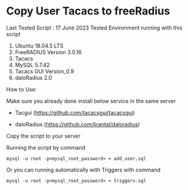 # Copy User Tacacs to freeRadius

Last Tested Script : 17 June 2023
Tested Environment running with this script
  1. Ubuntu 18.04.5 LTS
  2. FreeRADIUS Version 3.0.16
  3. Tacacs
  5. MySQL 5.7.42
  6. Tacacs GUI Version_0.9
  7. daloRadius 2.0

How to Use:

Make sure you already done install  below service in the same server 
  
- Tacgui (https://github.com/tacacsgui/tacacsgui)
  
- daloRadius  (https://github.com/lirantal/daloradius)

Copy the script to your server



Running the script by command

```mysql -u root -p<mysql_root_password> < add_user.sql ```


Or you can running automatically with Triggers with command


```mysql -u root -p<mysql_root_password> < triggers.sql ```


